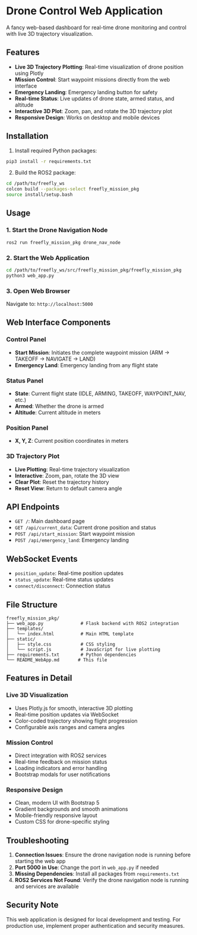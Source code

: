 # Drone Control Web Application

A fancy web-based dashboard for real-time drone monitoring and control with live 3D trajectory visualization.

## Features

- **Live 3D Trajectory Plotting**: Real-time visualization of drone position using Plotly
- **Mission Control**: Start waypoint missions directly from the web interface
- **Emergency Landing**: Emergency landing button for safety
- **Real-time Status**: Live updates of drone state, armed status, and altitude
- **Interactive 3D Plot**: Zoom, pan, and rotate the 3D trajectory plot
- **Responsive Design**: Works on desktop and mobile devices

## Installation

1. Install required Python packages:
```bash
pip3 install -r requirements.txt
```

2. Build the ROS2 package:
```bash
cd /path/to/freefly_ws
colcon build --packages-select freefly_mission_pkg
source install/setup.bash
```

## Usage

### 1. Start the Drone Navigation Node
```bash
ros2 run freefly_mission_pkg drone_nav_node
```

### 2. Start the Web Application
```bash
cd /path/to/freefly_ws/src/freefly_mission_pkg/freefly_mission_pkg
python3 web_app.py
```

### 3. Open Web Browser
Navigate to: `http://localhost:5000`

## Web Interface Components

### Control Panel
- **Start Mission**: Initiates the complete waypoint mission (ARM → TAKEOFF → NAVIGATE → LAND)
- **Emergency Land**: Emergency landing from any flight state

### Status Panel
- **State**: Current flight state (IDLE, ARMING, TAKEOFF, WAYPOINT_NAV, etc.)
- **Armed**: Whether the drone is armed
- **Altitude**: Current altitude in meters

### Position Panel
- **X, Y, Z**: Current position coordinates in meters

### 3D Trajectory Plot
- **Live Plotting**: Real-time trajectory visualization
- **Interactive**: Zoom, pan, rotate the 3D view
- **Clear Plot**: Reset the trajectory history
- **Reset View**: Return to default camera angle

## API Endpoints

- `GET /`: Main dashboard page
- `GET /api/current_data`: Current drone position and status
- `POST /api/start_mission`: Start waypoint mission
- `POST /api/emergency_land`: Emergency landing

## WebSocket Events

- `position_update`: Real-time position updates
- `status_update`: Real-time status updates
- `connect/disconnect`: Connection status

## File Structure

```
freefly_mission_pkg/
├── web_app.py              # Flask backend with ROS2 integration
├── templates/
│   └── index.html          # Main HTML template
├── static/
│   ├── style.css           # CSS styling
│   └── script.js           # JavaScript for live plotting
├── requirements.txt        # Python dependencies
└── README_WebApp.md       # This file
```

## Features in Detail

### Live 3D Visualization
- Uses Plotly.js for smooth, interactive 3D plotting
- Real-time position updates via WebSocket
- Color-coded trajectory showing flight progression
- Configurable axis ranges and camera angles

### Mission Control
- Direct integration with ROS2 services
- Real-time feedback on mission status
- Loading indicators and error handling
- Bootstrap modals for user notifications

### Responsive Design
- Clean, modern UI with Bootstrap 5
- Gradient backgrounds and smooth animations
- Mobile-friendly responsive layout
- Custom CSS for drone-specific styling

## Troubleshooting

1. **Connection Issues**: Ensure the drone navigation node is running before starting the web app
2. **Port 5000 in Use**: Change the port in `web_app.py` if needed
3. **Missing Dependencies**: Install all packages from `requirements.txt`
4. **ROS2 Services Not Found**: Verify the drone navigation node is running and services are available

## Security Note

This web application is designed for local development and testing. For production use, implement proper authentication and security measures. 